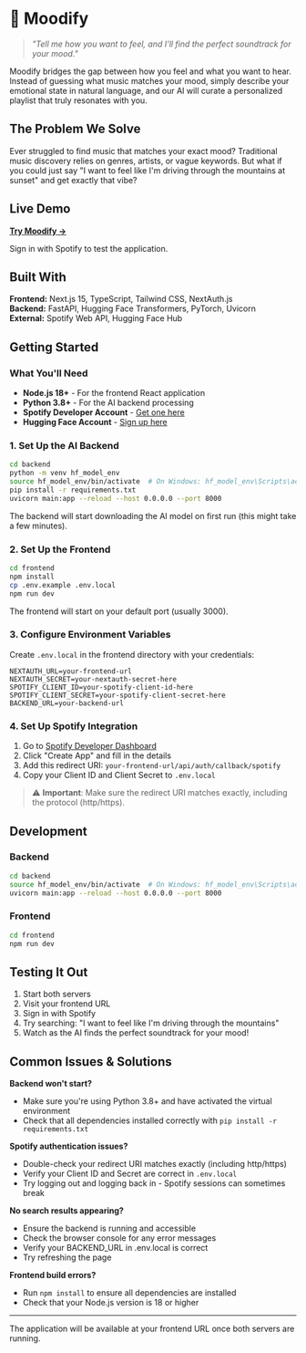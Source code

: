 # 🎵 Moodify

> *"Tell me how you want to feel, and I'll find the perfect soundtrack for your mood."*

Moodify bridges the gap between how you feel and what you want to hear. Instead of guessing what music matches your mood, simply describe your emotional state in natural language, and our AI will curate a personalized playlist that truly resonates with you.

## The Problem We Solve

Ever struggled to find music that matches your exact mood? Traditional music discovery relies on genres, artists, or vague keywords. But what if you could just say "I want to feel like I'm driving through the mountains at sunset" and get exactly that vibe?

## Live Demo

**[Try Moodify →](https://moodify-search.vercel.app/)**

Sign in with Spotify to test the application.

## Built With

**Frontend:** Next.js 15, TypeScript, Tailwind CSS, NextAuth.js  
**Backend:** FastAPI, Hugging Face Transformers, PyTorch, Uvicorn  
**External:** Spotify Web API, Hugging Face Hub

## Getting Started

### What You'll Need
- **Node.js 18+** - For the frontend React application
- **Python 3.8+** - For the AI backend processing
- **Spotify Developer Account** - [Get one here](https://developer.spotify.com/)
- **Hugging Face Account** - [Sign up here](https://huggingface.co/)

### 1. Set Up the AI Backend
```bash
cd backend
python -m venv hf_model_env
source hf_model_env/bin/activate  # On Windows: hf_model_env\Scripts\activate
pip install -r requirements.txt
uvicorn main:app --reload --host 0.0.0.0 --port 8000
```

The backend will start downloading the AI model on first run (this might take a few minutes).

### 2. Set Up the Frontend
```bash
cd frontend
npm install
cp .env.example .env.local
npm run dev
```

The frontend will start on your default port (usually 3000).

### 3. Configure Environment Variables
Create `.env.local` in the frontend directory with your credentials:
```env
NEXTAUTH_URL=your-frontend-url
NEXTAUTH_SECRET=your-nextauth-secret-here
SPOTIFY_CLIENT_ID=your-spotify-client-id-here
SPOTIFY_CLIENT_SECRET=your-spotify-client-secret-here
BACKEND_URL=your-backend-url
```

### 4. Set Up Spotify Integration
1. Go to [Spotify Developer Dashboard](https://developer.spotify.com/dashboard)
2. Click "Create App" and fill in the details
3. Add this redirect URI: `your-frontend-url/api/auth/callback/spotify`
4. Copy your Client ID and Client Secret to `.env.local`

> ⚠️ **Important**: Make sure the redirect URI matches exactly, including the protocol (http/https).

## Development

### Backend
```bash
cd backend
source hf_model_env/bin/activate  # On Windows: hf_model_env\Scripts\activate
uvicorn main:app --reload --host 0.0.0.0 --port 8000
```

### Frontend
```bash
cd frontend
npm run dev
```

## Testing It Out
1. Start both servers
2. Visit your frontend URL
3. Sign in with Spotify
4. Try searching: "I want to feel like I'm driving through the mountains"
5. Watch as the AI finds the perfect soundtrack for your mood!

## Common Issues & Solutions

**Backend won't start?**
- Make sure you're using Python 3.8+ and have activated the virtual environment
- Check that all dependencies installed correctly with `pip install -r requirements.txt`

**Spotify authentication issues?**
- Double-check your redirect URI matches exactly (including http/https)
- Verify your Client ID and Secret are correct in `.env.local`
- Try logging out and logging back in - Spotify sessions can sometimes break

**No search results appearing?**
- Ensure the backend is running and accessible
- Check the browser console for any error messages
- Verify your BACKEND_URL in .env.local is correct
- Try refreshing the page

**Frontend build errors?**
- Run `npm install` to ensure all dependencies are installed
- Check that your Node.js version is 18 or higher

---

The application will be available at your frontend URL once both servers are running.

